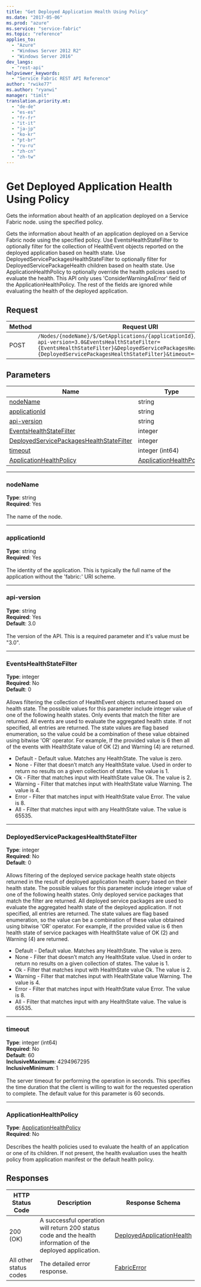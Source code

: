 ```yaml
---
title: "Get Deployed Application Health Using Policy"
ms.date: "2017-05-06"
ms.prod: "azure"
ms.service: "service-fabric"
ms.topic: "reference"
applies_to: 
  - "Azure"
  - "Windows Server 2012 R2"
  - "Windows Server 2016"
dev_langs: 
  - "rest-api"
helpviewer_keywords: 
  - "Service Fabric REST API Reference"
author: "rwike77"
ms.author: "ryanwi"
manager: "timlt"
translation.priority.mt: 
  - "de-de"
  - "es-es"
  - "fr-fr"
  - "it-it"
  - "ja-jp"
  - "ko-kr"
  - "pt-br"
  - "ru-ru"
  - "zh-cn"
  - "zh-tw"
---
```

# Get Deployed Application Health Using Policy
Gets the information about health of an application deployed on a Service Fabric node. using the specified policy.

Gets the information about health of an application deployed on a Service Fabric node using the specified policy. Use EventsHealthStateFilter to optionally filter for the collection of HealthEvent objects reported on the deployed application based on health state. Use DeployedServicePackagesHealthStateFilter to optionally filter for DeployedServicePackageHealth children based on health state. Use ApplicationHealthPolicy to optionally override the health policies used to evaluate the health. This API only uses 'ConsiderWarningAsError' field of the ApplicationHealthPolicy. The rest of the fields are ignored while evaluating the health of the deployed application.


## Request
| Method | Request URI |
| ------ | ----------- |
| POST | `/Nodes/{nodeName}/$/GetApplications/{applicationId}/$/GetHealth?api-version=3.0&EventsHealthStateFilter={EventsHealthStateFilter}&DeployedServicePackagesHealthStateFilter={DeployedServicePackagesHealthStateFilter}&timeout={timeout}` |


## Parameters
| Name | Type | Required | Location |
| --- | --- | --- | --- |
| [nodeName](#nodename) | string | Yes | Path |
| [applicationId](#applicationid) | string | Yes | Path |
| [api-version](#api-version) | string | Yes | Query |
| [EventsHealthStateFilter](#eventshealthstatefilter) | integer | No | Query |
| [DeployedServicePackagesHealthStateFilter](#deployedservicepackageshealthstatefilter) | integer | No | Query |
| [timeout](#timeout) | integer (int64) | No | Query |
| [ApplicationHealthPolicy](#applicationhealthpolicy) | [ApplicationHealthPolicy](sfclient-model-applicationhealthpolicy.md) | No | Body |

____
### nodeName
__Type__: string <br/>
__Required__: Yes<br/>
<br/>
The name of the node.

____
### applicationId
__Type__: string <br/>
__Required__: Yes<br/>
<br/>
The identity of the application. This is typically the full name of the application without the 'fabric:' URI scheme.

____
### api-version
__Type__: string <br/>
__Required__: Yes<br/>
__Default__: 3.0 <br/>
<br/>
The version of the API. This is a required parameter and it's value must be "3.0".

____
### EventsHealthStateFilter
__Type__: integer <br/>
__Required__: No<br/>
__Default__: 0 <br/>
<br/>
Allows filtering the collection of HealthEvent objects returned based on health state.
The possible values for this parameter include integer value of one of the following health states.
Only events that match the filter are returned. All events are used to evaluate the aggregated health state.
If not specified, all entries are returned. The state values are flag based enumeration, so the value could be a combination of these value obtained using bitwise 'OR' operator. For example, If the provided value is 6 then all of the events with HealthState value of OK (2) and Warning (4) are returned.
  
- Default - Default value. Matches any HealthState. The value is zero. 
- None - Filter that doesn’t match any HealthState value. Used in order to return no results on a given collection of states. The value is 1. 
- Ok - Filter that matches input with HealthState value Ok. The value is 2. 
- Warning - Filter that matches input with HealthState value Warning. The value is 4. 
- Error - Filter that matches input with HealthState value Error. The value is 8. 
- All - Filter that matches input with any HealthState value. The value is 65535. 


____
### DeployedServicePackagesHealthStateFilter
__Type__: integer <br/>
__Required__: No<br/>
__Default__: 0 <br/>
<br/>
Allows filtering of the deployed service package health state objects returned in the result of deployed application health query based on their health state.
The possible values for this parameter include integer value of one of the following health states.
Only deployed service packages that match the filter are returned. All deployed service packages are used to evaluate the aggregated health state of the deployed application.
If not specified, all entries are returned.
The state values are flag based enumeration, so the value can be a combination of these value obtained using bitwise 'OR' operator.
For example, if the provided value is 6 then health state of service packages with HealthState value of OK (2) and Warning (4) are returned. 
  
- Default - Default value. Matches any HealthState. The value is zero. 
- None - Filter that doesn’t match any HealthState value. Used in order to return no results on a given collection of states. The value is 1. 
- Ok - Filter that matches input with HealthState value Ok. The value is 2. 
- Warning - Filter that matches input with HealthState value Warning. The value is 4. 
- Error - Filter that matches input with HealthState value Error. The value is 8. 
- All - Filter that matches input with any HealthState value. The value is 65535. 


____
### timeout
__Type__: integer (int64) <br/>
__Required__: No<br/>
__Default__: 60 <br/>
__InclusiveMaximum__: 4294967295 <br/>
__InclusiveMinimum__: 1 <br/>
<br/>
The server timeout for performing the operation in seconds. This specifies the time duration that the client is willing to wait for the requested operation to complete. The default value for this parameter is 60 seconds.

____
### ApplicationHealthPolicy
__Type__: [ApplicationHealthPolicy](sfclient-model-applicationhealthpolicy.md) <br/>
__Required__: No<br/>
<br/>
Describes the health policies used to evaluate the health of an application or one of its children.
If not present, the health evaluation uses the health policy from application manifest or the default health policy.


## Responses

| HTTP Status Code | Description | Response Schema |
| --- | --- | --- |
| 200 (OK) | A successful operation will return 200 status code and the health information of the deployed application.<br/> | [DeployedApplicationHealth](sfclient-model-deployedapplicationhealth.md) |
| All other status codes | The detailed error response.<br/> | [FabricError](sfclient-model-fabricerror.md) |
